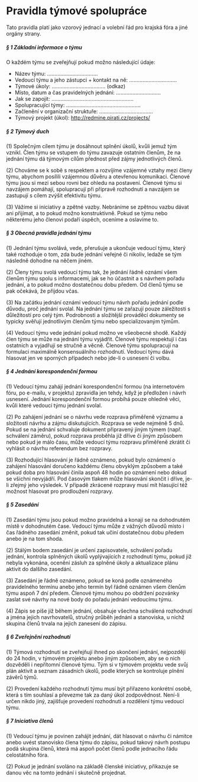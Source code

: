 Pravidla týmové spolupráce
==========================

Tato pravidla platí jako vzorový jednací a volební řád pro krajská fóra a jiné orgány strany.

##### § 1 Základní informace o týmu

O každém týmu se zveřejňují pokud možno následující údaje:

* Název týmu: ..................................  
* Vedoucí týmu a jeho zástupci + kontakt na ně: ................................  
* Týmové úkoly: .................................... (odkaz)  
* Místo, datum a čas pravidelných jednání: ..............................  
* Jak se zapojit: .......................................................  
* Spolupracující týmy: ..................................................  
* Začlenění v organizační struktuře: ....................................  
* Týmový projekt (úkol): http://redmine.pirati.cz/projects/


##### § 2 Týmový duch

(1) Společným cílem týmu je dosáhnout splnění úkolů, kvůli jemuž tým vznikl. Člen týmu se vstupem do týmu zavazuje ostatním členům, že na jednání týmu dá týmovým cílům přednost před zájmy jednotlivých členů.

(2) Chováme se k sobě s respektem a rozvíjíme vzájemné vztahy mezi členy týmu, abychom posílili vzájemnou důvěru a otevřenou komunikaci. Členové týmu jsou si mezi sebou rovni bez ohledu na postavení. Členové týmu si navzájem pomáhají, spolupracují při přípravě rozhodnutí a navzájem se zastupují s cílem zvýšit efektivitu týmu.

(3) Vážíme si iniciativy a zpětné vazby. Nebráníme se zpětnou vazbu dávat ani přijímat, a to pokud možno konstruktivně. Pokud se týmu nebo některému jeho členovi podaří úspěch, oceníme a oslavíme to. 

##### § 3 Obecná pravidla jednání týmu

(1) Jednání týmu svolává, vede, přerušuje a ukončuje vedoucí týmu, který také rozhoduje o tom, zda bude jednání veřejné či nikoliv, ledaže se tým následně dohodne na něčem jiném. 

(2) Členy týmu svolá vedoucí týmu tak, že jednání řádně oznámí všem členům týmu spolu s informacemi, jak se ho účastnit a s návrhem pořadu jednání, a to pokud možno dostatečnou dobu předem. Od členů týmu se pak očekává, že přijdou včas.

(3) Na začátku jednání oznámí vedoucí týmu návrh pořadu jednání podle důvodu, proč jednání svolal. Na jednání týmu se zařazují pouze záležitosti s důležitostí pro celý tým. Podrobnosti a složitější prováděcí dokumenty se typicky svěřují jednotlivým členům týmu nebo specializovaným týmům.

(4) Vedoucí týmu vede jednání pokud možno ve všeobecné shodě. Každý člen týmu se může na jednání týmu vyjádřit. Členové týmu respektují i čas ostatních a vyjadřují se stručně a věcně. Členové týmu spolupracují na formulaci maximálně konsensuálního rozhodnutí. Vedoucí týmu dává hlasovat jen ve sporných případech nebo jde-li o usnesení či volbu.

##### § 4 Jednání korespondenční formou

(1) Vedoucí týmu zahájí jednání korespondenční formou (na internetovém fóru, po e-mailu, v projektu) zpravidla jen tehdy, když je předložen i návrh usnesení. Jednání korespondenční formou probíhá pouze ohledně věci, kvůli které vedoucí týmu jednání svolal. 

(2) Po zahájení jednání se o návrhu vede rozprava přiměřeně významu a složitosti návrhu a zájmu diskutujících. Rozprava se vede nejméně 5 dnů. Pokud se na jednání schvaluje dokument připravený jiným týmem (např. schválení záměru), pokud rozprava proběhla již dříve či jiným způsobem nebo pokud je málo času, může vedoucí týmu rozpravu přiměřeně zkrátit či vyhlásit o návrhu referendum bez rozpravy.

(3) Rozhodující hlasování je řádně oznámeno, pokud bylo oznámení o zahájení hlasování doručeno každému členu obvyklým způsobem a také pokud doba pro hlasování činila aspoň 48 hodin po oznámení nebo dokud se všichni nevyjádří. Pod časovým tlakem může hlasování skončit i dříve, je-li zřejmý jeho výsledek. V případě zkrácené rozpravy musí mít hlasující též možnost hlasovat pro prodloužení rozpravy. 

##### § 5 Zasedání

(1) Zasedání týmu jsou pokud možno pravidelná a konají se na dohodnutém místě v dohodnutém čase. Vedoucí týmu může z vážných důvodů místo i čas řádného zasedání změnit, pokud tak učiní dostatečnou dobu předem anebo je na tom shoda.

(2) Stálým bodem zasedání je určení zapisovatele, schválení pořadu jednání, kontrola splněných úkolů vyplývajících z rozhodnutí týmu, pokud již nebyla vykonána, ocenění zásluh za splněné úkoly a aktualizace plánu aktivit do dalšího zasedání.

(3) Zasedání je řádně oznámeno, pokud se koná podle oznámeného pravidelného termínu anebo jeho termín byl řádně oznámen všem členům týmu aspoň 7 dní předem. Členové týmu mohou po obdržení pozvánky zaslat své návrhy na nové body do pořadu jednání vedoucímu týmu.

(4) Zápis se píše již během jednání, obsahuje všechna schválená rozhodnutí a jména jejich navrhovatelů, stručný průběh jednání a stanoviska, u nichž skupina členů trvala na jejich zanesení do zápisu. 

##### § 6 Zveřejnění rozhodnutí

(1) Týmová rozhodnutí se zveřejňují ihned po skončení jednání, nejpozději do 24 hodin, v týmovém projektu anebo jiným způsobem, aby se o nich dozvěděli i nepřítomní členové týmu. Tým si v týmovém projektu vede svůj plán aktivit a seznam zásadních úkolů, podle kterých se kontroluje plnění závěrů týmů. 

(2) Provedení každého rozhodnutí týmu musí být přiřazeno konkrétní osobě, která s tím souhlasí a převezme tak za daný úkol zodpovědnost. Není-li určen nikdo jiný, zajišťuje provedení rozhodnutí a rozdělení týmu vedoucí týmu. 

##### § 7 Iniciativa členů

(1) Vedoucí týmu je povinen zahájit jednání, dát hlasovat o návrhu či námitce anebo uvést stanovisko člena týmu do zápisu, pokud takový návrh postupu podá skupina členů, která má aspoň počet členů podle jednacího řádu celostátního fóra. 

(2) Pokud je jednání svoláno na základě členské iniciativy, přikazuje se danou věc na tomto jednání i skutečně projednat.
